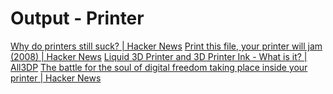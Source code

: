 # Output - Printer

[Why do printers still suck? | Hacker News](https://news.ycombinator.com/item?id=24977699)
[Print this file, your printer will jam (2008) | Hacker News](https://news.ycombinator.com/item?id=25543386)
[Liquid 3D Printer and 3D Printer Ink - What is it? | All3DP](https://all3dp.com/2/liquid-3d-printer-and-printer-ink-what-is-it/)
[The battle for the soul of digital freedom taking place inside your printer | Hacker News](https://news.ycombinator.com/item?id=25035736)
